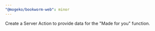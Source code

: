 ```yaml
---
"@mogeko/bookworm-web": minor
---
```


Create a Server Action to provide data for the "Made for you" function.
